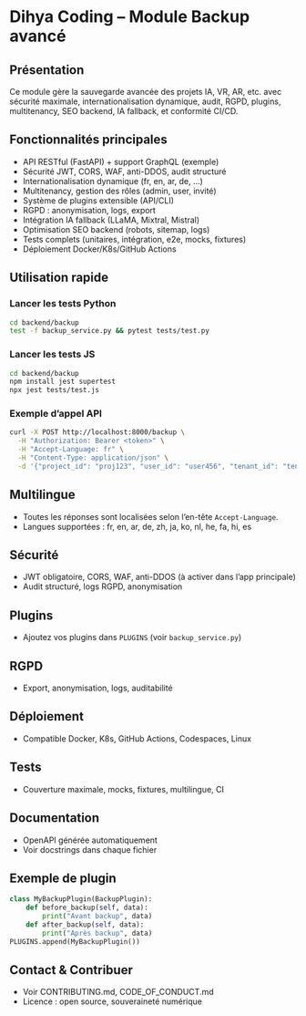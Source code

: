 # Dihya Coding – Module Backup avancé

## Présentation
Ce module gère la sauvegarde avancée des projets IA, VR, AR, etc. avec sécurité maximale, internationalisation dynamique, audit, RGPD, plugins, multitenancy, SEO backend, IA fallback, et conformité CI/CD.

## Fonctionnalités principales
- API RESTful (FastAPI) + support GraphQL (exemple)
- Sécurité JWT, CORS, WAF, anti-DDOS, audit structuré
- Internationalisation dynamique (fr, en, ar, de, ...)
- Multitenancy, gestion des rôles (admin, user, invité)
- Système de plugins extensible (API/CLI)
- RGPD : anonymisation, logs, export
- Intégration IA fallback (LLaMA, Mixtral, Mistral)
- Optimisation SEO backend (robots, sitemap, logs)
- Tests complets (unitaires, intégration, e2e, mocks, fixtures)
- Déploiement Docker/K8s/GitHub Actions

## Utilisation rapide

### Lancer les tests Python
```bash
cd backend/backup
test -f backup_service.py && pytest tests/test.py
```

### Lancer les tests JS
```bash
cd backend/backup
npm install jest supertest
npx jest tests/test.js
```

### Exemple d’appel API
```bash
curl -X POST http://localhost:8000/backup \
  -H "Authorization: Bearer <token>" \
  -H "Accept-Language: fr" \
  -H "Content-Type: application/json" \
  -d '{"project_id": "proj123", "user_id": "user456", "tenant_id": "tenant789", "options": {"deep": true}}'
```

## Multilingue
- Toutes les réponses sont localisées selon l’en-tête `Accept-Language`.
- Langues supportées : fr, en, ar, de, zh, ja, ko, nl, he, fa, hi, es

## Sécurité
- JWT obligatoire, CORS, WAF, anti-DDOS (à activer dans l’app principale)
- Audit structuré, logs RGPD, anonymisation

## Plugins
- Ajoutez vos plugins dans `PLUGINS` (voir `backup_service.py`)

## RGPD
- Export, anonymisation, logs, auditabilité

## Déploiement
- Compatible Docker, K8s, GitHub Actions, Codespaces, Linux

## Tests
- Couverture maximale, mocks, fixtures, multilingue, CI

## Documentation
- OpenAPI générée automatiquement
- Voir docstrings dans chaque fichier

## Exemple de plugin
```python
class MyBackupPlugin(BackupPlugin):
    def before_backup(self, data):
        print("Avant backup", data)
    def after_backup(self, data):
        print("Après backup", data)
PLUGINS.append(MyBackupPlugin())
```

## Contact & Contribuer
- Voir CONTRIBUTING.md, CODE_OF_CONDUCT.md
- Licence : open source, souveraineté numérique
